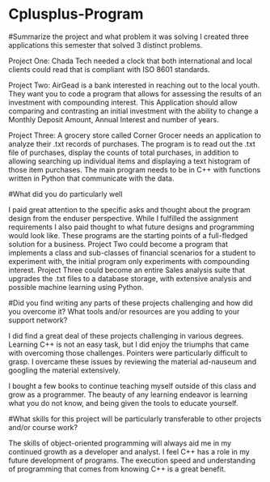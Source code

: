 # Cplusplus-Program


#Summarize the project and what problem it was solving
I created three applications this semester that solved 3 distinct problems. 

Project One: Chada Tech needed a clock that both international and local clients could read that is compliant with ISO 8601 standards.

Project Two: AirGead is a bank interested in reaching out to the local youth. They want you to code a program that allows for assessing the results of an investment with compounding interest. This Application should allow comparing and contrasting an initial investment with the ability to change a Monthly Deposit Amount, Annual Interest and number of years. 

Project Three: A grocery store called Corner Grocer needs an application to analyze their .txt records of purchases. The program is to read out the .txt file of purchases, display the counts of total purchases, in addition to allowing searching up individual items and displaying a text histogram of those item purchases. The main program needs to be in C++ with functions written in Python that communicate with the data.

#What did you do particularly well

I paid great attention to the specific asks and thought about the program design from the enduser perspective. While I fulfilled the assignment requirements I also paid thought to what future designs and programming would look like. These programs are the starting points of a full-fledged solution for a business. Project Two could become a program that implements a class and sub-classes of financial scenarios for a student to experiment with, the initial program only experiments with compounding interest. Project Three could become an entire Sales analysis suite that upgrades the .txt files to a database storage, with extensive analysis and possible machine learning using Python. 

#Did you find writing any parts of these projects challenging and how did you overcome it? What tools and/or resources are you adding to your support network?

I did find a great deal of these projects challenging in various degrees. Learning C++ is not an easy task, but I did enjoy the triumphs that came with overcoming those challenges. Pointers were particularly difficult to grasp. I overcame these issues by reviewing the material ad-nauseum and googling the material extensively. 

I bought a few books to continue teaching myself outside of this class and grow as a programmer. The beauty of any learning endeavor is learning what you do not know, and being given the tools to educate yourself. 

#What skills for this project will be particularly transferable to other projects and/or course work? 

The skills of object-oriented programming will always aid me in my continued growth as a developer and analyst. I feel C++ has a role in my future development of programs. The execution speed and understanding of programming that comes from knowing C++ is a great benefit. 
